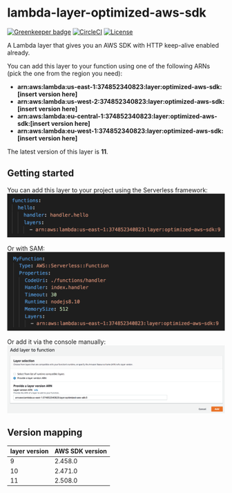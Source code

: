 # lambda-layer-optimized-aws-sdk

[![Greenkeeper badge](https://badges.greenkeeper.io/lumigo/lambda-layer-optimized-aws-sdk.svg)](https://greenkeeper.io/)
[![CircleCI](https://circleci.com/gh/lumigo/lambda-layer-optimized-aws-sdk.svg?style=svg)](https://circleci.com/gh/lumigo/lambda-layer-optimized-aws-sdk)
[![License](https://img.shields.io/badge/License-Apache%202.0-blue.svg)](LICENSE)

A Lambda layer that gives you an AWS SDK with HTTP keep-alive enabled already.

You can add this layer to your function using one of the following ARNs (pick the one from the region you need):

* **arn:aws:lambda:us-east-1:374852340823:layer:optimized-aws-sdk:[insert version here]**
* **arn:aws:lambda:us-west-2:374852340823:layer:optimized-aws-sdk:[insert version here]**
* **arn:aws:lambda:eu-central-1:374852340823:layer:optimized-aws-sdk:[insert version here]**
* **arn:aws:lambda:eu-west-1:374852340823:layer:optimized-aws-sdk:[insert version here]**

The latest version of this layer is **11**.

## Getting started

You can add this layer to your project using the Serverless framework:
![](/docs/images/sls-example.png)

Or with SAM:
![](/docs/images/sam-example.png)

Or add it via the console manually:
![](/docs/images/console-example.png)

## Version mapping

| layer version | AWS SDK version |
|---|---|
| 9 | 2.458.0 |
| 10 | 2.471.0 |
| 11 | 2.508.0 |
